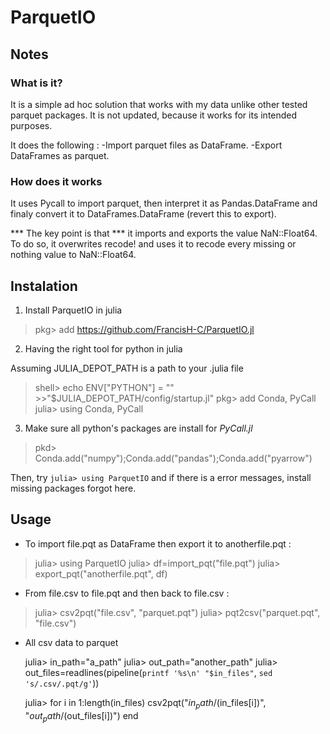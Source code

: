 # ParquetIO

## Notes

### What is it? 
It is a simple ad hoc solution that works with my data unlike other tested
parquet packages. It is not updated, because it works for its intended purposes. 

It does the following :
-Import parquet files as DataFrame. 
-Export DataFrames as parquet.

### How does it works

It uses Pycall to import parquet, then interpret it as Pandas.DataFrame and
finaly convert it to DataFrames.DataFrame (revert this to export). 

*** The key point is that *** it imports and exports the value NaN::Float64.
To do so, it overwrites recode! and uses it to recode every missing or nothing
value to NaN::Float64.

## Instalation
1. Install ParquetIO in julia
> pkg> add https://github.com/FrancisH-C/ParquetIO.jl

2. Having the right tool for python in julia

Assuming JULIA_DEPOT_PATH is a path to your .julia file
> shell> echo ENV["PYTHON"] = "" >>"\$JULIA_DEPOT_PATH/config/startup.jl"
> pkg> add Conda, PyCall
> julia> using Conda, PyCall

3. Make sure all python's packages are install for *PyCall.jl* 
> pkd> Conda.add("numpy");Conda.add("pandas");Conda.add("pyarrow")

Then, try `julia> using ParquetIO` and if there is a error messages, install
missing packages forgot here.


## Usage

- To import file.pqt as DataFrame then export it to anotherfile.pqt :

> julia> using ParquetIO
> julia> df=import_pqt("file.pqt")
> julia> export_pqt("anotherfile.pqt", df)

- From file.csv to file.pqt and then back to file.csv :

> julia> csv2pqt("file.csv", "parquet.pqt")
> julia> pqt2csv("parquet.pqt", "file.csv")

- All csv data to parquet 

     julia> in_path="a_path"
     julia> out_path="another_path"
     julia> out_files=readlines(pipeline(`printf '%s\n' "$in_files"`, `sed 's/.csv/.pqt/g'`))

     julia> for i in 1:length(in_files)
     			csv2pqt("$in_path/$(in_files[i])", "$out_path/$(out_files[i])")
     		end
